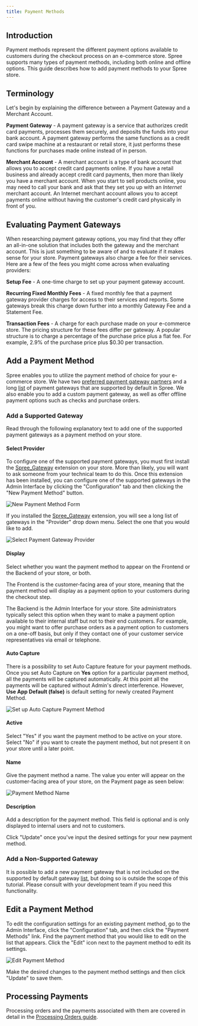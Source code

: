 ```yaml
---
title: Payment Methods
---
```


## Introduction

Payment methods represent the different payment options available to customers during the checkout process on an e-commerce store. Spree supports many types of payment methods, including both online and offline options. This guide describes how to add payment methods to your Spree store.

## Terminology

Let's begin by explaining the difference between a Payment Gateway and a Merchant Account.

**Payment Gateway** - A payment gateway is a service that authorizes credit card payments, processes them securely, and deposits the funds into your bank account. A payment gateway performs the same functions as a credit card swipe machine at a restaurant or retail store, it just performs these functions for purchases made online instead of in person.

**Merchant Account** - A merchant account is a type of bank account that allows you to accept credit card payments online. If you have a retail business and already accept credit card payments, then more than likely you have a merchant account. When you start to sell products online, you may need to call your bank and ask that they set you up with an _Internet_ merchant account. An Internet merchant account allows you to accept payments online without having the customer's credit card physically in front of you.

## Evaluating Payment Gateways

When researching payment gateway options, you may find that they offer an all-in-one solution that includes both the gateway and the merchant account. This is just something to be aware of and to evaluate if it makes sense for your store. Payment gateways also charge a fee for their services. Here are a few of the fees you might come across when evaluating providers:

**Setup Fee** - A one-time charge to set up your payment gateway account.

**Recurring Fixed Monthly Fees** - A fixed monthly fee that a payment gateway provider charges for access to their services and reports. Some gateways break this charge down further into a monthly Gateway Fee and a Statement Fee.

**Transaction Fees** - A charge for each purchase made on your e-commerce store. The pricing structure for these fees differ per gateway. A popular structure is to charge a percentage of the purchase price plus a flat fee. For example, 2.9% of the purchase price plus $0.30 per transaction.

## Add a Payment Method

Spree enables you to utilize the payment method of choice for your e-commerce store. We have two [preferred payment gateway partners](http://spreecommerce.com/products/payment_processing) and a long [list](https://github.com/Shopify/active_merchant#supported-direct-payment-gateways) of payment gateways that are supported by default in Spree. We also enable you to add a custom payment gateway, as well as offer offline payment options such as checks and purchase orders.

### Add a Supported Gateway

Read through the following explanatory text to add one of the supported payment gateways as a payment method on your store.

#### Select Provider

To configure one of the supported payment gateways, you must first install the [Spree_Gateway](https://github.com/spree/spree_gateway) extension on your store. More than likely, you will want to ask someone from your technical team to do this. Once this extension has been installed, you can configure one of the supported gateways in the Admin Interface by clicking the "Configuration" tab and then clicking the "New Payment Method" button.

![New Payment Method Form](../../../images/user/payments/new_payment_method.jpg)

If you installed the [Spree_Gateway](https://github.com/spree/spree_gateway) extension, you will see a long list of gateways in the "Provider" drop down menu. Select the one that you would like to add.

![Select Payment Gateway Provider](../../../images/user/payments/add_payment_provider.jpg)

#### Display

Select whether you want the payment method to appear on the Frontend or the Backend of your store, or both.

The Frontend is the customer-facing area of your store, meaning that the payment method will display as a payment option to your customers during the checkout step.

The Backend is the Admin Interface for your store. Site administrators typically select this option when they want to make a payment option available to their internal staff but not to their end customers. For example, you might want to offer purchase orders as a payment option to customers on a one-off basis, but only if they contact one of your customer service representatives via email or telephone.

#### Auto Capture

There is a possibility to set Auto Capture feature for your payment methods. Once you set Auto Capture on **Yes** option for a particular payment method, all the payments will be captured automatically. At this point all the payments will be captured without Admin's direct interference. However,  **Use App Default (false)** is default setting for newly created Payment Method.

![Set up Auto Capture Payment Method](../../../images/user/config/auto_capture_payment_method.jpg)

#### Active

Select "Yes" if you want the payment method to be active on your store. Select "No" if you want to create the payment method, but not present it on your store until a later point.

#### Name

Give the payment method a name. The value you enter will appear on the customer-facing area of your store, on the Payment page as seen below:

![Payment Method Name](../../../images/user/payments/payment_method_name.jpg)

#### Description

Add a description for the payment method. This field is optional and is only displayed to internal users and not to customers.

Click "Update" once you've input the desired settings for your new payment method.

### Add a Non-Supported Gateway

It is possible to add a new payment gateway that is not included on the supported by default gateway [list](https://github.com/Shopify/active_merchant#supported-direct-payment-gateways), but doing so is outside the scope of this tutorial. Please consult with your development team if you need this functionality.

## Edit a Payment Method

To edit the configuration settings for an existing payment method, go to the Admin Interface, click the "Configuration" tab, and then click the "Payment Methods" link. Find the payment method that you would like to edit on the list that appears. Click the "Edit" icon next to the payment method to edit its settings.

![Edit Payment Method](../../../images/user/payments/edit_payment_method.jpg)

Make the desired changes to the payment method settings and then click "Update" to save them.

## Processing Payments

Processing orders and the payments associated with them are covered in detail in the [Processing Orders guide](processing_orders).
